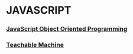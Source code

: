 # JAVASCRIPT


### [JavaScript Object Oriented Programming](https://github.com/HYUNJINE/javascript/tree/master/JavaScript%20Object%20Oriented%20Programming)
### [Teachable Machine]()
